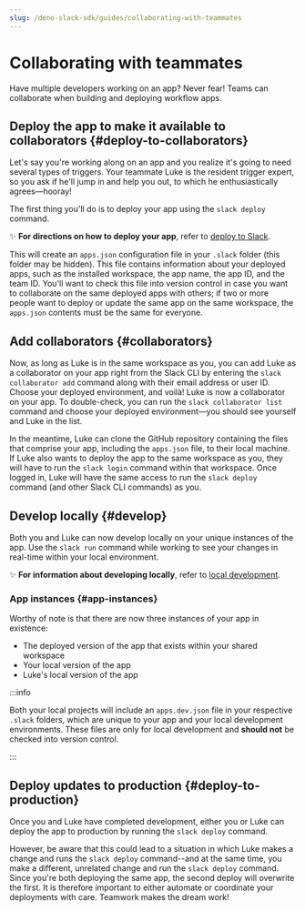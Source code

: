 ```yaml
---
slug: /deno-slack-sdk/guides/collaborating-with-teammates 
---
```


# Collaborating with teammates

<PaidPlanBanner />

Have multiple developers working on an app? Never fear! Teams can collaborate when building and deploying workflow apps.

## Deploy the app to make it available to collaborators {#deploy-to-collaborators}

Let's say you're working along on an app and you realize it's going to need several types of triggers. Your teammate Luke is the resident trigger expert, so you ask if he'll jump in and help you out, to which he enthusiastically agrees&mdash;hooray!

The first thing you'll do is to deploy your app using the `slack deploy` command.

✨  **For directions on how to deploy your app**, refer to [deploy to Slack](/deno-slack-sdk/guides/deploying-to-slack).

This will create an `apps.json` configuration file in your `.slack` folder (this folder may be hidden). This file contains information about your deployed apps, such as the installed workspace, the app name, the app ID, and the team ID. You'll want to check this file into version control in case you want to collaborate on the same deployed apps with others; if two or more people want to deploy or update the same app on the same workspace, the `apps.json` contents must be the same for everyone.

## Add collaborators {#collaborators}

Now, as long as Luke is in the same workspace as you, you can add Luke as a collaborator on your app right from the Slack CLI by entering the `slack collaborator add` command along with their email address or user ID. Choose your deployed environment, and voilà! Luke is now a collaborator on your app. To double-check, you can run the `slack collaborator list` command and choose your deployed environment&mdash;you should see yourself and Luke in the list.

In the meantime, Luke can clone the GitHub repository containing the files that comprise your app, including the `apps.json` file, to their local machine. If Luke also wants to deploy the app to the same workspace as you, they will have to run the `slack login` command within that workspace. Once logged in, Luke will have the same access to run the `slack deploy` command (and other Slack CLI commands) as you.

## Develop locally {#develop}

Both you and Luke can now develop locally on your unique instances of the app. Use the `slack run` command while working to see your changes in real-time within your local environment.

✨  **For information about developing locally**, refer to [local development](/deno-slack-sdk/guides/developing-locally).

### App instances {#app-instances}

Worthy of note is that there are now three instances of your app in existence:

* The deployed version of the app that exists within your shared workspace
* Your local version of the app
* Luke's local version of the app

:::info

Both your local projects will include an `apps.dev.json` file in your respective `.slack` folders, which are unique to your app and your local development environments. These files are only for local development and **should not** be checked into version control.

:::

## Deploy updates to production {#deploy-to-production}

Once you and Luke have completed development, either you or Luke can deploy the app to production by running the `slack deploy` command. 

However, be aware that this could lead to a situation in which Luke makes a change and runs the `slack deploy` command--and at the same time, you make a different, unrelated change and run the `slack deploy` command. Since you're both deploying the same app, the second deploy will overwrite the first. It is therefore important to either automate or coordinate your deployments with care. Teamwork makes the dream work!